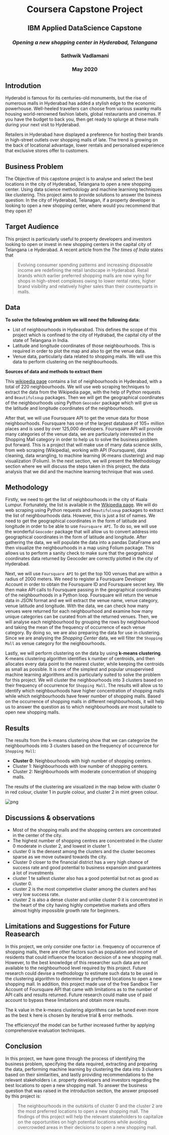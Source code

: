 <h1 align="center">Coursera Capstone Project</hi>
<h2 align="center">IBM Applied DataScience Capstone</h2>
<h3 align="center"><i>Opening a new shopping center in Hyderabad, Telangana</i></h3>

<h3 align="center"><b>Sathwik Vadlamani</b></h3>
<h3 align="center"><b>May 2020</b></h3>


## Introdution

Hyderabd is famous for its centuries-old monuments, but the rise of numerous malls in Hyderabad has added a stylish edge to the economic powerhouse. Well-heeled travellers can choose from various swanky malls housing world-renowned fashion labels, global restaurants and cinemas. If you have the budget to back you, then get ready to splurge at these malls during your next visit to Hyderabad.

Retailers in Hyderabad have displayed a preference for hosting their brands in high-street outlets over shopping malls of late. The trend is growing on the back of locational advantage, lower rentals and personalised experience that exclusive stores offer to customers.


## Business Problem

The Objective of this capstone project is to analyse and select the best locations in the city of Hyderabad, Telangana to open a new shopping center. Using data science methodology and machine learninng techniques like clustering. This project aims to provide solutions to answer the bsiness question: In the city of Hyderabad, Telanagan, if a property developer is looking to open a new shopping center, where would you recommend that they open it?

## Target Audience

This project is particularly useful to property developers and investors looking to open or invest in new shopping centers in the capital city of Telangana i.e Hyderabad. A recent article from the _The times of India_ states that 

> Evolving consumer spending patterns and increasing disposable income are redefining the retail landscape in Hyderabad. Retail brands which earlier preferred shopping malls are now vying for shops in high-street complexes owing to lower rental rates, higher brand visibility and relatively higher sales than their counterparts in malls.

## Data 

**To solve the following problem we will need the following data:**

- List of neighbourhoods in Hydearabad. This defines the scope of this project which is confined to the city of Hydrabad, the capital city of the state of Telangana in India.
- Latitude and longitude coordinates of those neighbourhoods. This is required in order to plot the map and also to get the venue data.
- Venue data, particularly data related to shopping malls. We will use this data to perform clustering on the neighbourhoods.

**Sources of data and methods to extract them**

This [wikipedia page](https://en.wikipedia.org/wiki/Category:Neighbourhoods_in_Hyderabad,_India) contains a list of neighbourhoods in Hyderabad, with a total of 220 neighbourhoods. We will use web scraping techniques to extract the data from the Wikipedia page, with the help of Python requests and ```Beautifulsoup``` packages. Then we will get the geographical coordinates of the neighbourhoods using Python ```Geocoder``` package which will give us the latitude and longitude coordinates of the neighbourhoods.

After that, we will use Foursquare API to get the venue data for those neighbourhoods. Foursquare has one of the largest database of 105+ million places and is used by over 125,000 developers. Foursquare API will provide many categories of the venue data, we are particularly interested in the Shopping Mall category in order to help us to solve the business problem put forward. This is a project that will make use of many data science skills, from web scraping (Wikipedia), working with API (Foursquare), data cleaning, data wrangling, to machine learning (K-means clustering) and map visualization (Folium). In the next section, we will present the Methodology section where we will discuss the steps taken in this project, the data analysis that we did and the machine learning technique that was used.

## Methodology

Firstly, we need to get the list of neighbourhoods in the city of Kuala Lumpur. Fortunately, the list is available in the [Wikipedia page](https://en.wikipedia.org/wiki/Category:Neighbourhoods_in_Hyderabad,_India). We will do web scraping using Python requests and ```Beautifulsoup``` packages to extract the list of neighbourhoods data. However, this is just a list of names. We need to get the geographical coordinates in the form of latitude and longitude in order to be able to use ```Foursquare API```. To do so, we will use the wonderful ```Geocoder``` package that will allow us to convert address into geographical coordinates in the form of latitude and longitude. After gathering the data, we will populate the data into a pandas DataFrame and then visualize the neighbourhoods in a map using Folium package. This allows us to perform a sanity check to make sure that the geographical coordinates data returned by Geocoder are correctly plotted in the city of Hyderabad.

Next, we will use ```Foursquare API``` to get the top 100 venues that are within a radius of 2000 meters. We need to register a Foursquare Developer Account in order to obtain the Foursquare ID and Foursquare secret key. We then make API calls to Foursquare passing in the geographical coordinates of the neighbourhoods in a Python loop. Foursquare will return the venue data in JSON format and we will extract the venue name, venue category, venue latitude and longitude. With the data, we can check how many venues were returned for each neighbourhood and examine how many unique categories can be curated from all the returned venues. Then, we will analyse each neighbourhood by grouping the rows by neighbourhood and taking the mean of the frequency of occurrence of each venue category. By doing so, we are also preparing the data for use in clustering. Since we are analysing the _Shopping Center_ data, we will filter the ```Shopping Mall``` as venue category for the neighbourhoods.

Lastly, we will perform clustering on the data by using **k-means clustering**. K-means clustering algorithm identifies k number of centroids, and then allocates every data point to the nearest cluster, while keeping the centroids as small as possible. It is one of the simplest and popular unsupervised machine learning algorithms and is particularly suited to solve the problem for this project. We will cluster the neighbourhoods into 3 clusters based on their frequency of occurrence for ```Shopping Mall```. The results will allow us to identify which neighbourhoods have higher concentration of shopping malls while which neighbourhoods have fewer number of shopping malls. Based on the occurrence of shopping malls in different neighbourhoods, it will help us to answer the question as to which neighbourhoods are most suitable to open new shopping malls.

## Results

The results from the k-means clustering show that we can categorize the neighbourhoods into 3 clusters based on the frequency of occurrence for ```Shopping Mall```:

- **Cluster 0**: Neighbourhoods with high number of shopping centers.
- Cluster 1: Neighbourhoods with low number of shopping centers.
- Cluster 2: Neighbourhoods with moderate concentration of shopping malls.

The results of the clustering are visualized in the map below with cluster 0 in red colour, cluster 1 in purple colour, and cluster 2 in mint green colour.

![png](hyd_clusters.png)

## Discussions & observations

- Most of the shopping malls and the shopping centers are concentrated in the center of the city.
 - The highest number of shopping centres are concentrated in the cluster 0 moderate in cluster 2, and lowest in cluster 1.
 - cluster 0 is the densest among the clusters and the cluster becomes sparse as we move outward towards the city.
 - Cluster 0 closer to the financial district has a very high chance of success rate and good potential to business expansion and guarantees a lot of investments
 - cluster 1 te sallest cluster also has a good potential but not as good as cluster 0.
 - cluster 2 is the most competetive cluster among the clusters and has very low success rate.
 - cluster 2 is also a dense cluster and unlike cluster 0 it is concentrated in the heart of the city having highly competetive markets and offers almost highly impossible growth rate for beginners.

## Limitations and Suggestions for Future Reasearch

In this project, we only consider one factor i.e. frequency of occurrence of shopping malls, there are other factors such as population and income of residents that could influence the location decision of a new shopping mall. However, to the best knowledge of this researcher such data are not available to the neighbourhood level required by this project. Future research could devise a methodology to estimate such data to be used in the clustering algorithm to determine the preferred locations to open a new shopping mall. In addition, this project made use of the free Sandbox Tier Account of Foursquare API that came with limitations as to the number of API calls and results returned. Future research could make use of paid account to bypass these limitations and obtain more results.

The k value in the k-means clustering algorithms can be tuned even more as the best k here is chosen by iterative trial & error methods.

The efficiencyof the model can be further increased further by applying comprehensive evaluation techniques.

## Conclusion
In this project, we have gone through the process of identifying the business problem, specifying the data required, extracting and preparing the data, performing machine learning by clustering the data into 3 clusters based on their similarities, and lastly providing recommendations to the relevant stakeholders i.e. property developers and investors regarding the best locations to open a new shopping mall. To answer the business question that was raised in the introduction section, the answer proposed by this project is:

> The neighbourhoods in the outskirts of cluster 0 and the cluster 2 are the most preferred locations to open a new shopping mall. The findings of this project will help the relevant stakeholders to capitalize on the opportunities on high potential locations while avoiding overcrowded areas in their decisions to open a new shopping mall.
